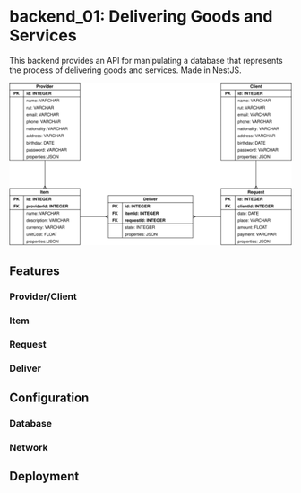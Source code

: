 # backend_01: Delivering Goods and Services

This backend provides an API for manipulating a database that represents the process of delivering goods and services. Made in NestJS.

![database](documentation/database.svg)

## Features

### Provider/Client
### Item
### Request
### Deliver

## Configuration

### Database
### Network

## Deployment